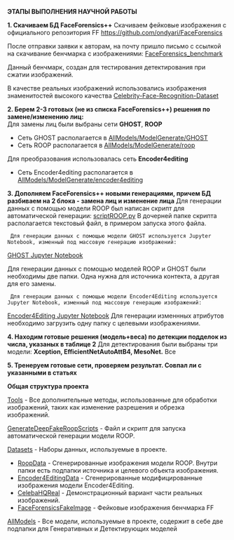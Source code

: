 **ЭТАПЫ ВЫПОЛНЕНИЯ НАУЧНОЙ РАБОТЫ**  

**1. Скачиваем БД FaceForensics++**
Скачиваем фейковые изображения с официального репозитория FF 
https://github.com/ondyari/FaceForensics

После отправки заявки к авторам, на почту пришло письмо с ссылкой на скачивание бенчмарка с изображениями:
[FaceForensics_benchmark](http://kaldir.vc.in.tum.de/faceforensics_benchmark_images.zip)

Данный бенчмарк, создан для тестирования детектирования при сжатии изображений.

В качестве реальных изображений использовались изображения знаменитостей высокого качества
[Celebrity-Face-Recognition-Dataset](https://github.com/prateekmehta59/Celebrity-Face-Recognition-Dataset)

**2. Берем 2-3 готовых (не из списка FaceForensics++) решения по замене/изменению лиц:**  
Для замены лиц были выбраны сети **GHOST**, **ROOP**
- Сеть GHOST располагается в [AllModels/ModelGenerate/GHOST](AllModels/ModelGenerate/GHOST)
- Сеть ROOP располагается в [AllModels/ModelGenerate/roop](AllModels/ModelGenerate/roop)

Для преобразования использовалась сеть **Encoder4editing**
- Сеть Encoder4editing располагается в [AllModels/ModelGenerate/encoder4editing](AllModels/ModelGenerate/encoder4editing)
     
**3. Дополняем FaceForensics++ новыми генерациями, причем БД разбиваем на 2 блока - замена лиц и изменение лица**
     Для генерации данных с помощью модели ROOP был написан скрипт для автоматической генерации: [scriptROOP.py](GenerateDeepFakeRoopScripts/scriptROOP.py)
В дочерней папке скрипта располагается текстовый файл, в примером запуска этого файла.

     Для генерации данных с помощью модели GHOST используется Jupyter Notebook, изменный под массовую генерацию изображений:
[GHOST Jupyter Notebook](AllModels/ModelGenerate/GHOST/sber-swap/SberSwapInference.ipynb)

Для генерации данных с помощью моделей ROOP и GHOST были необходимы две папки. Одна нужна для источника контекта, а другая для его замены.

     Для генерации данных с помощью модели Encoder4Editing используется Jupyter Notebook, изменный под массовую генерацию изображений:
[Encoder4Editing Jupyter Notebook](https://github.com/Dryg1214/DeepFakeRepos/blob/main/AllModels/ModelGenerate/encoder4editing/E4emyUpdate.ipynb)
Для генерации изменнных атрибутов необходимо загрузить одну папку с целевыми изображениями.

**4. Находим готовые решения (модель+веса) по детекции подделок из числа, указаных в таблице 2**
     Для детектирования были выбраны три модели: **Xception, EfficientNetAutoAttB4, MesoNet.** Все 

   
**5. Тренеруем готовые сети, проверяем результат. Совпал ли с указанными в статьях**




**Общая структура проекта**  

[Tools](Tools) - Все дополнительные методы, использованные для обработки изображений, таких как изменение разрешения и обрезка изображений.

[GenerateDeepFakeRoopScripts](GenerateDeepFakeRoopScripts) - Файл и скрипт для запуска автоматической генерации модели ROOP.

[Datasets](Datasets) - Наборы данных, используемые в проекте. 
- [RoopData](Datasets/RoopData) - Сгенерированные изображения модели ROOP. Внутри папки есть подпапки источника и целевого объекта изображения.
- [Encoder4EditingData](Datasets/Encoder4EditingData) - Сгенерированные модифицированные изображения модели Encoder4Editing.
- [CelebaHQReal](Datasets/CelebaHQReal) - Демонстрационный вариант части реальных изображений.
- [FaceForensicsFakeImage](Datasets/FaceForensics/fake) - Фейковые изображения бенчмарка FF

[AllModels](AllModels) - Все модели, используемые в проекте, содержит в себе две подпапки для Генеративных и Детектирующих моделей





